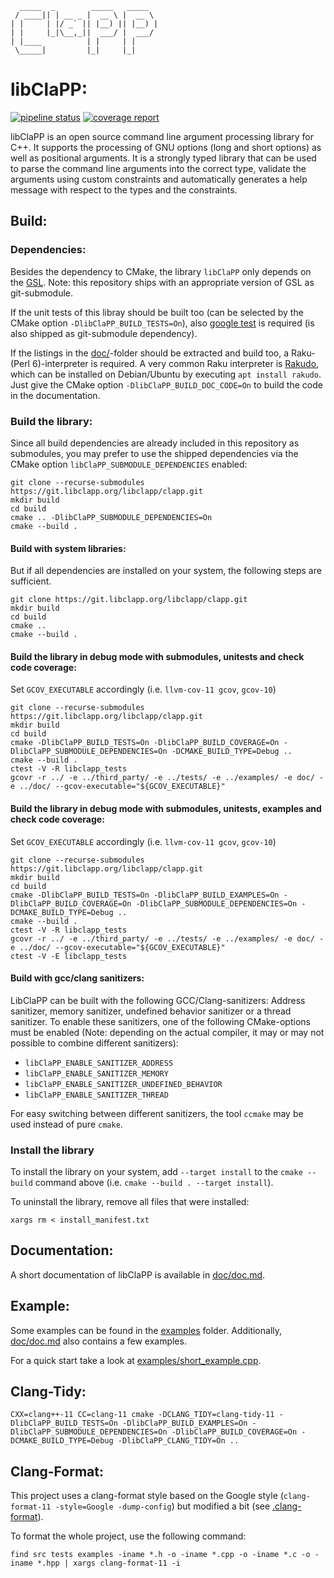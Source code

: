       _____  _        _____   _____
     / ____|| | __ _ |  __ \ |  __ \
    | |     | |/ _` || |__) || |__) |
    | |     |_|\__,_||  ___/ |  ___/
    | |____          | |     | |
     \_____|         |_|     |_|


libClaPP:
=========
[![pipeline status](https://git.libclapp.org/libclapp/clapp/badges/master/pipeline.svg)](https://git.libclapp.org/libclapp/clapp/-/commits/master)
[![coverage report](https://git.libclapp.org/libclapp/clapp/badges/master/coverage.svg)](https://git.libclapp.org/libclapp/clapp/-/commits/master)

libClaPP is an open source command line argument processing library for C++.
It supports the processing of GNU options (long and short options) as well as positional arguments.
It is a strongly typed library that can be used to parse the command line arguments into the correct type,
validate the arguments using custom constraints and automatically generates a help message with respect
to the types and the constraints.

Build:
------

### Dependencies:
Besides the dependency to CMake, the library `libClaPP` only depends on the [GSL](https://github.com/microsoft/GSL). Note: this repository ships with an appropriate version of GSL as git-submodule.

If the unit tests of this libray should be built too (can be selected by the CMake option `-DlibClaPP_BUILD_TESTS=On`), also [google test](https://github.com/google/googletest) is required (is also shipped as git-submodule dependency).

If the listings in the [doc/](doc/)-folder should be extracted and build too, a Raku-(Perl 6)-interpreter is required. A very common Raku interpreter is [Rakudo](https://rakudo.org/), which can be installed on Debian/Ubuntu by executing `apt install rakudo`. Just give the CMake option `-DlibClaPP_BUILD_DOC_CODE=On` to build the code in the documentation.

### Build the library:
Since all build dependencies are already included in this repository as submodules, you may prefer to use the shipped dependencies via the CMake option `libClaPP_SUBMODULE_DEPENDENCIES` enabled:

    git clone --recurse-submodules https://git.libclapp.org/libclapp/clapp.git
    mkdir build
    cd build
    cmake .. -DlibClaPP_SUBMODULE_DEPENDENCIES=On
    cmake --build .

#### Build with system libraries:
But if all dependencies are installed on your system, the following steps are sufficient.

    git clone https://git.libclapp.org/libclapp/clapp.git
    mkdir build
    cd build
    cmake ..
    cmake --build .

#### Build the library in debug mode with submodules, unitests and check code coverage:
Set `GCOV_EXECUTABLE` accordingly (i.e. `llvm-cov-11 gcov`, `gcov-10`)

    git clone --recurse-submodules https://git.libclapp.org/libclapp/clapp.git
    mkdir build
    cd build
    cmake -DlibClaPP_BUILD_TESTS=On -DlibClaPP_BUILD_COVERAGE=On -DlibClaPP_SUBMODULE_DEPENDENCIES=On -DCMAKE_BUILD_TYPE=Debug ..
    cmake --build .
    ctest -V -R libclapp_tests
    gcovr -r ../ -e ../third_party/ -e ../tests/ -e ../examples/ -e doc/ -e ../doc/ --gcov-executable="${GCOV_EXECUTABLE}"

#### Build the library in debug mode with submodules, unitests, examples and check code coverage:

Set `GCOV_EXECUTABLE` accordingly (i.e. `llvm-cov-11 gcov`, `gcov-10`)

    git clone --recurse-submodules https://git.libclapp.org/libclapp/clapp.git
    mkdir build
    cd build
    cmake -DlibClaPP_BUILD_TESTS=On -DlibClaPP_BUILD_EXAMPLES=On -DlibClaPP_BUILD_COVERAGE=On -DlibClaPP_SUBMODULE_DEPENDENCIES=On -DCMAKE_BUILD_TYPE=Debug ..
    cmake --build .
    ctest -V -R libclapp_tests
    gcovr -r ../ -e ../third_party/ -e ../tests/ -e ../examples/ -e doc/ -e ../doc/ --gcov-executable="${GCOV_EXECUTABLE}"
    ctest -V -E libclapp_tests

#### Build with gcc/clang sanitizers:
LibClaPP can be built with the following GCC/Clang-sanitizers: Address sanitizer, memory sanitizer, undefined behavior sanitizer or a thread sanitizer.
To enable these sanitizers, one of the following CMake-options must be enabled (Note: depending on the actual compiler, it may or may not possible to combine different sanitizers): 
- `libClaPP_ENABLE_SANITIZER_ADDRESS`
- `libClaPP_ENABLE_SANITIZER_MEMORY`
- `libClaPP_ENABLE_SANITIZER_UNDEFINED_BEHAVIOR`
- `libClaPP_ENABLE_SANITIZER_THREAD`

For easy switching between different sanitizers, the tool `ccmake` may be used instead of pure `cmake`.

### Install the library

To install the library on your system, add `--target install` to the `cmake --build` command above (i.e. `cmake --build . --target install`).

To uninstall the library, remove all files that were installed:

    xargs rm < install_manifest.txt

Documentation:
--------------
A short documentation of libClaPP is available in [doc/doc.md](doc/doc.md).

Example:
--------
Some examples can be found in the [examples](examples) folder.
Additionally, [doc/doc.md](doc/doc.md) also contains a few examples.

For a quick start take a look at [examples/short_example.cpp](examples/short_example.cpp).

Clang-Tidy:
-----------

    CXX=clang++-11 CC=clang-11 cmake -DCLANG_TIDY=clang-tidy-11 -DlibClaPP_BUILD_TESTS=On -DlibClaPP_BUILD_EXAMPLES=On -DlibClaPP_SUBMODULE_DEPENDENCIES=On -DlibClaPP_BUILD_COVERAGE=On -DCMAKE_BUILD_TYPE=Debug -DlibClaPP_CLANG_TIDY=On ..

Clang-Format:
-------------

This project uses a clang-format style based on the Google style (`clang-format-11 -style=Google -dump-config`) but modified a bit (see [.clang-format](.clang-format)).

To format the whole project, use the following command:

    find src tests examples -iname *.h -o -iname *.cpp -o -iname *.c -o -iname *.hpp | xargs clang-format-11 -i
